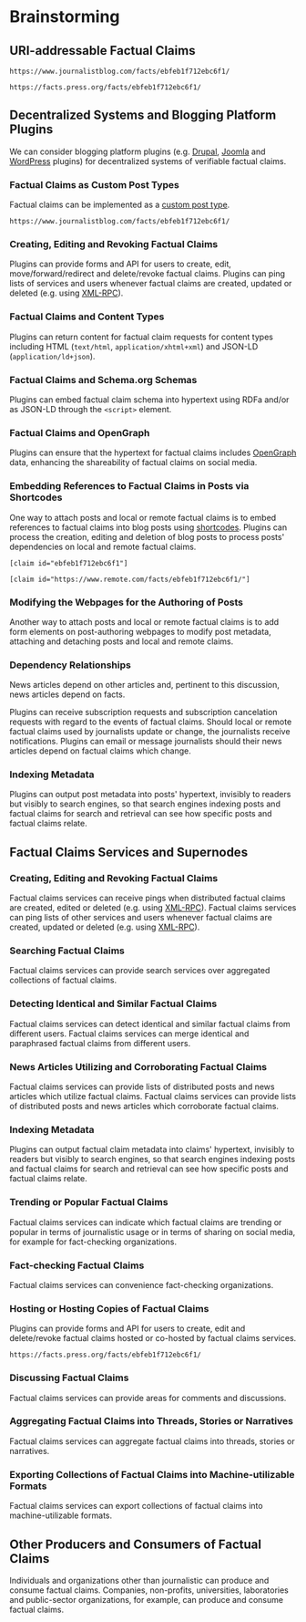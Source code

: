 # Brainstorming

## URI-addressable Factual Claims
`https://www.journalistblog.com/facts/ebfeb1f712ebc6f1/`

`https://facts.press.org/facts/ebfeb1f712ebc6f1/`

## Decentralized Systems and Blogging Platform Plugins
We can consider blogging platform plugins (e.g. [Drupal](http://www.drupal.com/), [Joomla](https://www.joomla.com/) and [WordPress](https://wordpress.org/) plugins) for decentralized systems of verifiable factual claims.

### Factual Claims as Custom Post Types
Factual claims can be implemented as a [custom post type](https://codex.wordpress.org/Post_Types#Custom_Post_Types).

`https://www.journalistblog.com/facts/ebfeb1f712ebc6f1/`

### Creating, Editing and Revoking Factual Claims
Plugins can provide forms and API for users to create, edit, move/forward/redirect and delete/revoke factual claims. Plugins can ping lists of services and users whenever factual claims are created, updated or deleted (e.g. using [XML-RPC](https://codex.wordpress.org/XML-RPC_Extending)).

### Factual Claims and Content Types
Plugins can return content for factual claim requests for content types including HTML (`text/html`, `application/xhtml+xml`) and JSON-LD (`application/ld+json`).

### Factual Claims and Schema.org Schemas
Plugins can embed factual claim schema into hypertext using RDFa and/or as JSON-LD through the `<script>` element.

### Factual Claims and OpenGraph
Plugins can ensure that the hypertext for factual claims includes [OpenGraph](http://ogp.me) data, enhancing the shareability of factual claims on social media.

### Embedding References to Factual Claims in Posts via Shortcodes
One way to attach posts and local or remote factual claims is to embed references to factual claims into blog posts using [shortcodes](https://codex.wordpress.org/Shortcode_API). Plugins can process the creation, editing and deletion of blog posts to process posts' dependencies on local and remote factual claims. 

`[claim id="ebfeb1f712ebc6f1"]`

`[claim id="https://www.remote.com/facts/ebfeb1f712ebc6f1/"]`

### Modifying the Webpages for the Authoring of Posts
Another way to attach posts and local or remote factual claims is to add form elements on post-authoring webpages to modify post metadata, attaching and detaching posts and local and remote claims.

### Dependency Relationships
News articles depend on other articles and, pertinent to this discussion, news articles depend on facts.

Plugins can receive subscription requests and subscription cancelation requests with regard to the events of factual claims. Should local or remote factual claims used by journalists update or change, the journalists receive notifications. Plugins can email or message journalists should their news articles depend on factual claims which change.

### Indexing Metadata
Plugins can output post metadata into posts' hypertext, invisibly to readers but visibly to search engines, so that search engines indexing posts and factual claims for search and retrieval can see how specific posts and factual claims relate.

## Factual Claims Services and Supernodes

### Creating, Editing and Revoking Factual Claims

Factual claims services can receive pings when distributed factual claims are created, edited or deleted (e.g. using [XML-RPC](https://codex.wordpress.org/XML-RPC_Extending)). Factual claims services can ping lists of other services and users whenever factual claims are created, updated or deleted (e.g. using [XML-RPC](https://codex.wordpress.org/XML-RPC_Extending)).

### Searching Factual Claims
Factual claims services can provide search services over aggregated collections of factual claims. 

### Detecting Identical and Similar Factual Claims
Factual claims services can detect identical and similar factual claims from different users. Factual claims services can merge identical and paraphrased factual claims from different users.

### News Articles Utilizing and Corroborating Factual Claims
Factual claims services can provide lists of distributed posts and news articles which utilize factual claims. Factual claims services can provide lists of distributed posts and news articles which corroborate factual claims.

### Indexing Metadata
Plugins can output factual claim metadata into claims' hypertext, invisibly to readers but visibly to search engines, so that search engines indexing posts and factual claims for search and retrieval can see how specific posts and factual claims relate.

### Trending or Popular Factual Claims
Factual claims services can indicate which factual claims are trending or popular in terms of journalistic usage or in terms of sharing on social media, for example for fact-checking organizations.

### Fact-checking Factual Claims
Factual claims services can convenience fact-checking organizations.

### Hosting or Hosting Copies of Factual Claims
Plugins can provide forms and API for users to create, edit and delete/revoke factual claims hosted or co-hosted by factual claims services.

`https://facts.press.org/facts/ebfeb1f712ebc6f1/`

### Discussing Factual Claims
Factual claims services can provide areas for comments and discussions.

### Aggregating Factual Claims into Threads, Stories or Narratives
Factual claims services can aggregate factual claims into threads, stories or narratives.

### Exporting Collections of Factual Claims into Machine-utilizable Formats
Factual claims services can export collections of factual claims into machine-utilizable formats.

## Other Producers and Consumers of Factual Claims

Individuals and organizations other than journalistic can produce and consume factual claims. Companies, non-profits, universities, laboratories and public-sector organizations, for example, can produce and consume factual claims.
